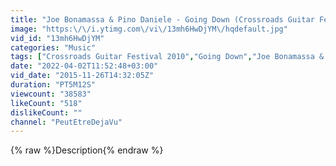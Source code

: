 ```yaml
---
title: "Joe Bonamassa & Pino Daniele - Going Down (Crossroads Guitar Festival 2010)"
image: "https:\/\/i.ytimg.com\/vi\/13mh6HwDjYM\/hqdefault.jpg"
vid_id: "13mh6HwDjYM"
categories: "Music"
tags: ["Crossroads Guitar Festival 2010","Going Down","Joe Bonamassa & Pino Daniele"]
date: "2022-04-02T11:52:48+03:00"
vid_date: "2015-11-26T14:32:05Z"
duration: "PT5M12S"
viewcount: "38583"
likeCount: "518"
dislikeCount: ""
channel: "PeutEtreDejaVu"
---
```

{% raw %}Description{% endraw %}
